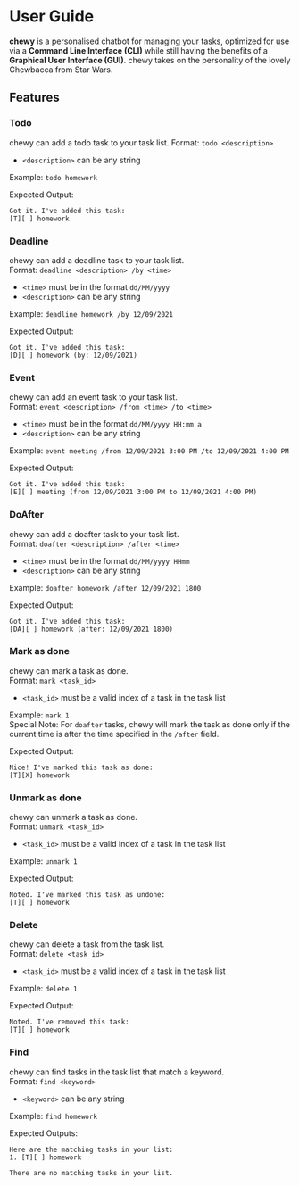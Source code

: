 # User Guide
**chewy** is a personalised chatbot  for managing your tasks, optimized for use via 
a **Command Line Interface (CLI)** while still having the benefits of a **Graphical User Interface (GUI)**. 
chewy takes on the personality of the lovely Chewbacca from Star Wars.
## Features 

### Todo

chewy can add a todo task to your task list.
Format: `todo <description>`
* `<description>` can be any string

Example: `todo homework`

Expected Output:
```
Got it. I've added this task:
[T][ ] homework
```

### Deadline

chewy can add a deadline task to your task list.\
Format: `deadline <description> /by <time>`
* `<time>` must be in the format `dd/MM/yyyy`
* `<description>` can be any string

Example: `deadline homework /by 12/09/2021`

Expected Output:
```
Got it. I've added this task:
[D][ ] homework (by: 12/09/2021)
```

### Event

chewy can add an event task to your task list.\
Format: `event <description> /from <time> /to <time>`
* `<time>` must be in the format `dd/MM/yyyy HH:mm a`
* `<description>` can be any string

Example: `event meeting /from 12/09/2021 3:00 PM /to 12/09/2021 4:00 PM`

Expected Output:
```
Got it. I've added this task:
[E][ ] meeting (from 12/09/2021 3:00 PM to 12/09/2021 4:00 PM)
```

### DoAfter

chewy can add a doafter task to your task list.\
Format: `doafter <description> /after <time>`
* `<time>` must be in the format `dd/MM/yyyy HHmm`
*  `<description>` can be any string

Example: `doafter homework /after 12/09/2021 1800`

Expected Output:
```
Got it. I've added this task:
[DA][ ] homework (after: 12/09/2021 1800)
```

### Mark as done

chewy can mark a task as done.\
Format: `mark <task_id>`
* `<task_id>` must be a valid index of a task in the task list

Example: `mark 1`\
Special Note: For `doafter` tasks, chewy will mark the task as 
done only if the current time is after the time specified in the `/after` field.

Expected Output:
```
Nice! I've marked this task as done:
[T][X] homework
```

### Unmark as done

chewy can unmark a task as done.\
Format: `unmark <task_id>`
* `<task_id>` must be a valid index of a task in the task list

Example: `unmark 1`

Expected Output:
```
Noted. I've marked this task as undone:
[T][ ] homework
```

### Delete

chewy can delete a task from the task list.\
Format: `delete <task_id>`
* `<task_id>` must be a valid index of a task in the task list

Example: `delete 1`

Expected Output:
```
Noted. I've removed this task:
[T][ ] homework
```

### Find

chewy can find tasks in the task list that match a keyword.\
Format: `find <keyword>`
* `<keyword>` can be any string

Example: `find homework`

Expected Outputs:
```
Here are the matching tasks in your list:
1. [T][ ] homework
```
```
There are no matching tasks in your list.
```